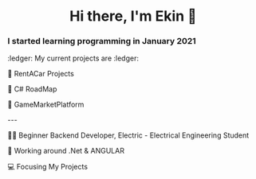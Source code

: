 
<h1 align="center">Hi there, I'm Ekin 👋</h1>
<p>
  
  ### I started learning programming in January 2021
<p> 
  :ledger: My current projects are :ledger:
<p>
🎈 RentACar Projects
<p>
🎈 C# RoadMap
<p>
🎈 GameMarketPlatform
<p>
---
<p>
  👨‍💻 Beginner Backend Developer, Electric - Electrical Engineering Student
</p>
<p>
   🎈 Working around .Net & ANGULAR
</p>


<p>
  💻 Focusing My Projects
</p>


